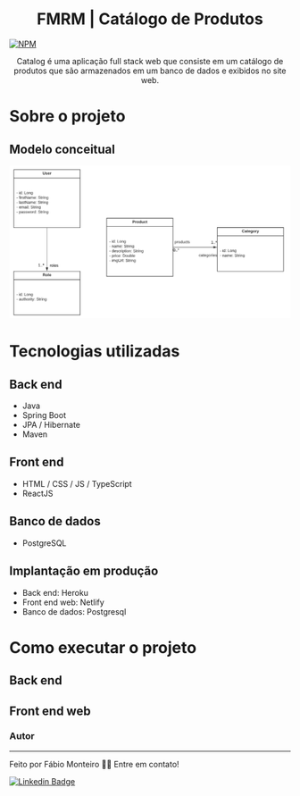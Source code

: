 <h1 align="center">FMRM | Catálogo de Produtos</h1>

[![NPM](https://img.shields.io/npm/l/react)](https://github.com/devsuperior/sds1-wmazoni/blob/master/LICENSE)

<p align="center">
	Catalog é uma aplicação full stack web que consiste em um catálogo de produtos que são armazenados em um banco de dados e exibidos no site web.
</p>

# Sobre o projeto

## Modelo conceitual

![Modelo Conceitual](uml-catalog.png)

# Tecnologias utilizadas

## Back end

- Java
- Spring Boot
- JPA / Hibernate
- Maven

## Front end

- HTML / CSS / JS / TypeScript
- ReactJS

## Banco de dados

- PostgreSQL

## Implantação em produção

- Back end: Heroku
- Front end web: Netlify
- Banco de dados: Postgresql

# Como executar o projeto

## Back end

## Front end web

### Autor

---

Feito por Fábio Monteiro 👋🏽 Entre em contato!

[![Linkedin Badge](https://img.shields.io/badge/-fabiomrm-blue?style=flat-square&logo=Linkedin&logoColor=white&link=https://www.linkedin.com/in/fabiomrm/)](https://www.linkedin.com/in/fabiomrm/)
